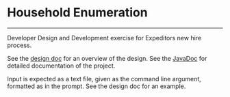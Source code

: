 # Household Enumeration

----

Developer Design and Development exercise for Expeditors new hire process.

See the [design doc](design.md) for an overview of the design. See the [JavaDoc](docs/index.html) for detailed 
documentation of the project.

Input is expected as a text file, given as the command line argument, formatted as in the prompt. See the design doc 
for an example.